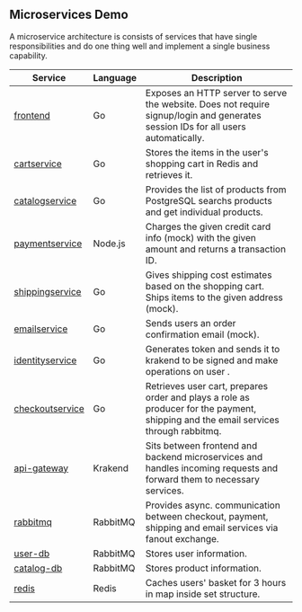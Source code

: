## Microservices Demo

A microservice architecture is consists of services that have single responsibilities and do one thing well and implement a single business capability.

| Service                                              | Language      | Description                                                                                                                       |
| ---------------------------------------------------- | ------------- | --------------------------------------------------------------------------------------------------------------------------------- |
| [frontend](/frontend)                           | Go            | Exposes an HTTP server to serve the website. Does not require signup/login and generates session IDs for all users automatically. |
| [cartservice](cartservice)                     | Go            | Stores the items in the user's shopping cart in Redis and retrieves it.                                                           |
| [catalogservice](productcatalogservice) | Go            | Provides the list of products from PostgreSQL searchs products and get individual products.                        |
| [paymentservice](/paymentservice)               | Node.js       | Charges the given credit card info (mock) with the given amount and returns a transaction ID.                                     |
| [shippingservice](/shippingservice)             | Go            | Gives shipping cost estimates based on the shopping cart. Ships items to the given address (mock).                                 |
| [emailservice](/emailservice)                   | Go        | Sends users an order confirmation email (mock).
| [identityservice](/emailservice)                   | Go        | Generates token and sends it to krakend to be signed and make operations on user .                                                                       
| [checkoutservice](/checkoutservice)             | Go            | Retrieves user cart, prepares order and plays a role as producer for the payment, shipping and the email services through rabbitmq.                             
| [api-gateway](/loadgenerator)                 | Krakend | Sits between frontend and backend microservices and handles incoming requests and forward them to necessary services. 
| [rabbitmq](/loadgenerator)                 | RabbitMQ | Provides async. communication  between  checkout, payment, shipping and email services via fanout exchange.
| [user-db](/loadgenerator)                 | RabbitMQ | Stores user information.
| [catalog-db](/loadgenerator)                 | RabbitMQ | Stores product information.
| [redis](/loadgenerator)                 | Redis | Caches users' basket for 3 hours in map inside set structure.